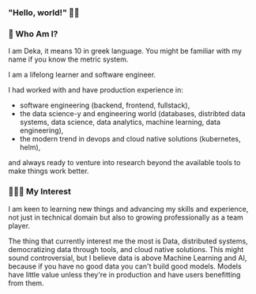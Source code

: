 ### "Hello, world!" 👋🏽 

<!--
**deka108/deka108** is a ✨ _special_ ✨ repository because its `README.md` (this file) appears on your GitHub profile.

Here are some ideas to get you started:

- 🔭 I’m currently working on ...
- 🌱 I’m currently learning ...
- 👯 I’m looking to collaborate on ...
- 🤔 I’m looking for help with ...
- 💬 Ask me about ...
- 📫 How to reach me: ...
- 😄 Pronouns: ...
- ⚡ Fun fact: ...
-->

### 👤 Who Am I?
I am Deka, it means 10 in greek language. You might be familiar with my name if you know the metric system.

I am a lifelong learner and software engineer. 

I had worked with and have production experience in:
- software engineering (backend, frontend, fullstack),
- the data science-y and engineering world (databases, distribted data systems, data science, data analytics, 
machine learning, data engineering),  
- the modern trend in devops and cloud native solutions (kubernetes, helm),

and always ready to venture into research beyond the available tools to make things work better.

### 🧑🏽‍🎨 My Interest

I am keen to learning new things and advancing my skills and experience, not just in technical domain
but also to growing professionally as a team player.

The thing that currently interest me the most is Data, distributed systems, democratizing data through tools, 
and cloud native solutions. This might sound controversial, but I believe data is above Machine Learning and AI, 
because if you have no good data you can't build good models. Models have little value unless they're in production 
and have users benefitting from them.
